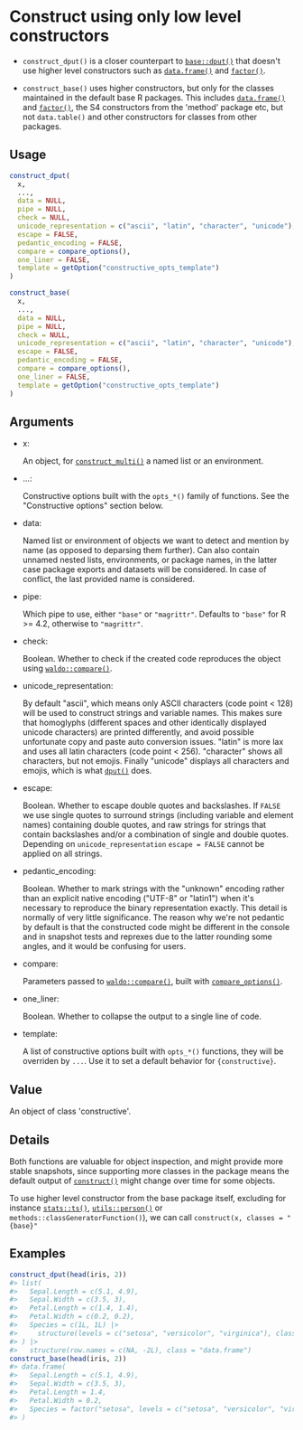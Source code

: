 # Construct using only low level constructors

- `construct_dput()` is a closer counterpart to
  [`base::dput()`](https://rdrr.io/r/base/dput.html) that doesn't use
  higher level constructors such as
  [`data.frame()`](https://rdrr.io/r/base/data.frame.html) and
  [`factor()`](https://rdrr.io/r/base/factor.html).

- `construct_base()` uses higher constructors, but only for the classes
  maintained in the default base R packages. This includes
  [`data.frame()`](https://rdrr.io/r/base/data.frame.html) and
  [`factor()`](https://rdrr.io/r/base/factor.html), the S4 constructors
  from the 'method' package etc, but not `data.table()` and other
  constructors for classes from other packages.

## Usage

``` r
construct_dput(
  x,
  ...,
  data = NULL,
  pipe = NULL,
  check = NULL,
  unicode_representation = c("ascii", "latin", "character", "unicode"),
  escape = FALSE,
  pedantic_encoding = FALSE,
  compare = compare_options(),
  one_liner = FALSE,
  template = getOption("constructive_opts_template")
)

construct_base(
  x,
  ...,
  data = NULL,
  pipe = NULL,
  check = NULL,
  unicode_representation = c("ascii", "latin", "character", "unicode"),
  escape = FALSE,
  pedantic_encoding = FALSE,
  compare = compare_options(),
  one_liner = FALSE,
  template = getOption("constructive_opts_template")
)
```

## Arguments

- x:

  An object, for
  [`construct_multi()`](https://cynkra.github.io/constructive/reference/construct.md)
  a named list or an environment.

- ...:

  Constructive options built with the `opts_*()` family of functions.
  See the "Constructive options" section below.

- data:

  Named list or environment of objects we want to detect and mention by
  name (as opposed to deparsing them further). Can also contain unnamed
  nested lists, environments, or package names, in the latter case
  package exports and datasets will be considered. In case of conflict,
  the last provided name is considered.

- pipe:

  Which pipe to use, either `"base"` or `"magrittr"`. Defaults to
  `"base"` for R \>= 4.2, otherwise to `"magrittr"`.

- check:

  Boolean. Whether to check if the created code reproduces the object
  using
  [`waldo::compare()`](https://waldo.r-lib.org/reference/compare.html).

- unicode_representation:

  By default "ascii", which means only ASCII characters (code point
  \< 128) will be used to construct strings and variable names. This
  makes sure that homoglyphs (different spaces and other identically
  displayed unicode characters) are printed differently, and avoid
  possible unfortunate copy and paste auto conversion issues. "latin" is
  more lax and uses all latin characters (code point \< 256).
  "character" shows all characters, but not emojis. Finally "unicode"
  displays all characters and emojis, which is what
  [`dput()`](https://rdrr.io/r/base/dput.html) does.

- escape:

  Boolean. Whether to escape double quotes and backslashes. If `FALSE`
  we use single quotes to surround strings (including variable and
  element names) containing double quotes, and raw strings for strings
  that contain backslashes and/or a combination of single and double
  quotes. Depending on `unicode_representation` `escape = FALSE` cannot
  be applied on all strings.

- pedantic_encoding:

  Boolean. Whether to mark strings with the "unknown" encoding rather
  than an explicit native encoding ("UTF-8" or "latin1") when it's
  necessary to reproduce the binary representation exactly. This detail
  is normally of very little significance. The reason why we're not
  pedantic by default is that the constructed code might be different in
  the console and in snapshot tests and reprexes due to the latter
  rounding some angles, and it would be confusing for users.

- compare:

  Parameters passed to
  [`waldo::compare()`](https://waldo.r-lib.org/reference/compare.html),
  built with
  [`compare_options()`](https://cynkra.github.io/constructive/reference/compare_options.md).

- one_liner:

  Boolean. Whether to collapse the output to a single line of code.

- template:

  A list of constructive options built with `opts_*()` functions, they
  will be overriden by `...`. Use it to set a default behavior for
  `{constructive}`.

## Value

An object of class 'constructive'.

## Details

Both functions are valuable for object inspection, and might provide
more stable snapshots, since supporting more classes in the package
means the default output of
[`construct()`](https://cynkra.github.io/constructive/reference/construct.md)
might change over time for some objects.

To use higher level constructor from the base package itself, excluding
for instance [`stats::ts()`](https://rdrr.io/r/stats/ts.html),
[`utils::person()`](https://rdrr.io/r/utils/person.html) or
`methods::classGeneratorFunction()`), we can call
`construct(x, classes = "{base}"`

## Examples

``` r
construct_dput(head(iris, 2))
#> list(
#>   Sepal.Length = c(5.1, 4.9),
#>   Sepal.Width = c(3.5, 3),
#>   Petal.Length = c(1.4, 1.4),
#>   Petal.Width = c(0.2, 0.2),
#>   Species = c(1L, 1L) |>
#>     structure(levels = c("setosa", "versicolor", "virginica"), class = "factor")
#> ) |>
#>   structure(row.names = c(NA, -2L), class = "data.frame")
construct_base(head(iris, 2))
#> data.frame(
#>   Sepal.Length = c(5.1, 4.9),
#>   Sepal.Width = c(3.5, 3),
#>   Petal.Length = 1.4,
#>   Petal.Width = 0.2,
#>   Species = factor("setosa", levels = c("setosa", "versicolor", "virginica"))
#> )
```
